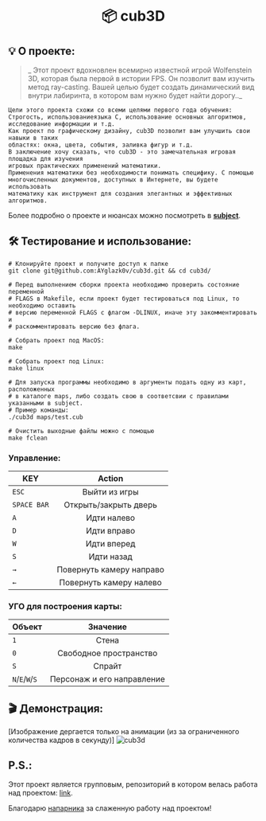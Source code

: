 
<h1 align="center">
📦 cub3D
</h1>

## 💡 О проекте:

> _ Этот проект вдохновлен всемирно известной игрой Wolfenstein 3D, которая
была первой в истории FPS. Он позволит вам изучить метод ray-casting. Вашей целью будет
создать динамический вид внутри лабиринта, в котором вам нужно будет найти дорогу.._

	Цели этого проекта схожи со всеми целями первого года обучения: 
	Строгость, использованиеязыка C, использование основных алгоритмов,
	исследование информации и т.д.
	Как проект по графическому дизайну, cub3D позволит вам улучшить свои навыки в таких
	областях: окна, цвета, события, заливка фигур и т.д.
	В заключение хочу сказать, что cub3D - это замечательная игровая площадка для изучения
	игровых практических применений математики.
	Применения математики без необходимости понимать специфику. С помощью
	многочисленных документов, доступных в Интернете, вы будете использовать
	математику как инструмент для создания элегантных и эффективных алгоритмов.

Более подробно о проекте и нюансах можно посмотреть в  [**subject**](https://github.com/AYglazk0v/cub3d/blob/main/additionally/Subject.pdf).

## 🛠 Тестирование и использование:

	# Клонируйте проект и получите доступ к папке
	git clone git@github.com:AYglazk0v/cub3d.git && cd cub3d/
	
	# Перед выполнением сборки проекта необходимо проверить состояние переменной
	# FLAGS в Makefile, если проект будет тестироваться под Linux, то необходимо оставить
	# версию переменной FLAGS с флагом -DLINUX, иначе эту закомментировать и 
	# раскомментировать версию без флага. 
	
	# Собрать проект под MacOS:
	make
	
	# Cобрать проект под Linux:
	make linux
	
	# Для запуска программы необходимо в аргументы подать одну из карт, расположенных 
	# в каталоге maps, либо создать свою в соответсвии с правилами указанными в subject.
	# Пример команды:
	./cub3d maps/test.cub
	
	# Очистить выходные файлы можно с помощью
	make fclean

### Управление:

| KEY           | Action        |
| ------------- |:-------------:|
| `ESC`         | Выйти из игры     |
| `SPACE BAR`   | Открыть/закрыть дверь      |
| `A`           | Идти налево     |
| `D`           | Идти вправо   |
| `W`           | Идти вперед  |
| `S`           | Идти назад |
| `→`           | Повернуть камеру направо| 
| `←`           | Повернуть камеру налево|

### УГО для построения карты:
| Объект         | Значение          |
| -------------  |:-------------:|
| `1`            | Стена         |
| `0`            | Свободное пространство         |
| `S`            | Спрайт    |
| `N`/`E`/`W`/`S`| Персонаж и его направление|

## 🎬 Демонстрация:
[Изображение дергается только на анимации (из за ограниченного количества кадров в секунду)]
![cub3d](https://github.com/AYglazk0v/cub3d/blob/main/additionally/cub3D.gif)
## P.S.:
Этот проект является групповым, репозиторий в котором велась работа над проектом: [link](https://github.com/MKKurbandibirov/cub3d).

Благодарю [напарника](https://github.com/MKKurbandibirov) за слаженную работу над проектом!

